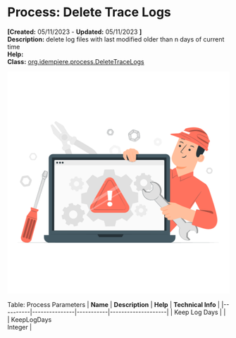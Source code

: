 # Process: Delete Trace Logs 

**[Created:** 05/11/2023 - **Updated:** 05/11/2023 **]**  
**Description:** delete log files with last modified older than n days of current time  
**Help:**   
**Class:** [org.idempiere.process.DeleteTraceLogs](https://jenkins.idempiere.org/job/iDempiere12Daily/ws/org.idempiere.javadoc/API/org/idempiere/process/DeleteTraceLogs.html)

![](/img/docs/manual/DeleteTraceLogs-Process_iDempiere_v12.0.0.png)

Table: Process Parameters
| **Name** | **Description** | **Help** | **Technical Info** |
|----------|---------------|-----------|--------------------|
| Keep Log Days |  |  | KeepLogDays<br/>Integer | 


